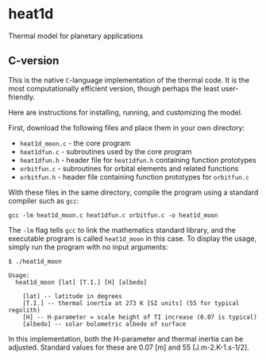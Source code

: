 # heat1d
Thermal model for planetary applications

## C-version
This is the native `C`-language implementation of the thermal code. It is the most computationally efficient version, though perhaps the least user-friendly.

Here are instructions for installing, running, and customizing the model.

First, download the following files and place them in your own directory:

* `heat1d_moon.c` - the core program
* `heat1dfun.c` - subroutines used by the core program
* `heat1dfun.h` - header file for `heat1dfun.h` containing function prototypes
* `orbitfun.c` - subroutines for orbital elements and related functions
* `orbitfun.h` - header file containing function prototypes for `orbitfun.c`

With these files in the same directory, compile the program using a standard compiler such as `gcc`:

`gcc -lm heat1d_moon.c heat1dfun.c orbitfun.c -o heat1d_moon`

The `-lm` flag tells `gcc` to link the mathematics standard library, and the executable program is called `heat1d_moon` in this case. To display the usage, simply run the program with no input arguments:

```
$ ./heat1d_moon

Usage:
  heat1d_moon [lat] [T.I.] [H] [albedo]

    [lat] -- latitude in degrees
    [T.I.] -- thermal inertia at 273 K [SI units] (55 for typical regolith)
    [H] -- H-parameter = scale height of TI increase (0.07 is typical)
    [albedo] -- solar bolometric albedo of surface

```
In this implementation, both the H-parameter and thermal inertia can be adjusted. Standard values for these are 0.07 [m] and 55 [J.m-2.K-1.s-1/2].
